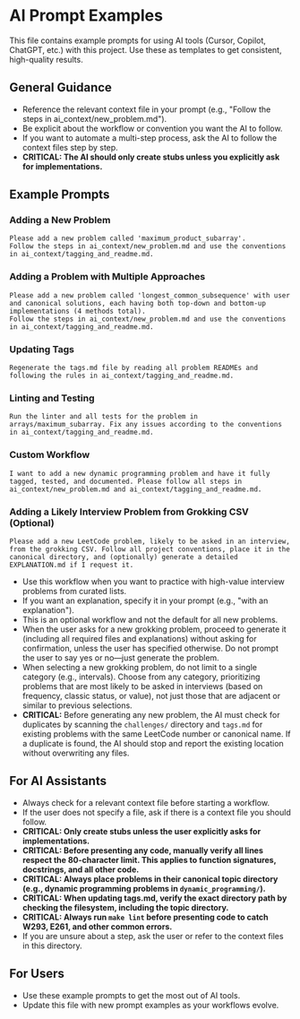# AI Prompt Examples

This file contains example prompts for using AI tools (Cursor, Copilot, ChatGPT, etc.) with this project. Use these as templates to get consistent, high-quality results.

## General Guidance
- Reference the relevant context file in your prompt (e.g., "Follow the steps in ai_context/new_problem.md").
- Be explicit about the workflow or convention you want the AI to follow.
- If you want to automate a multi-step process, ask the AI to follow the context files step by step.
- **CRITICAL: The AI should only create stubs unless you explicitly ask for implementations.**

## Example Prompts

### Adding a New Problem
```
Please add a new problem called 'maximum_product_subarray'.
Follow the steps in ai_context/new_problem.md and use the conventions in ai_context/tagging_and_readme.md.
```

### Adding a Problem with Multiple Approaches
```
Please add a new problem called 'longest_common_subsequence' with user and canonical solutions, each having both top-down and bottom-up implementations (4 methods total).
Follow the steps in ai_context/new_problem.md and use the conventions in ai_context/tagging_and_readme.md.
```

### Updating Tags
```
Regenerate the tags.md file by reading all problem READMEs and following the rules in ai_context/tagging_and_readme.md.
```

### Linting and Testing
```
Run the linter and all tests for the problem in arrays/maximum_subarray. Fix any issues according to the conventions in ai_context/tagging_and_readme.md.
```

### Custom Workflow
```
I want to add a new dynamic programming problem and have it fully tagged, tested, and documented. Please follow all steps in ai_context/new_problem.md and ai_context/tagging_and_readme.md.
```

### Adding a Likely Interview Problem from Grokking CSV (Optional)
```
Please add a new LeetCode problem, likely to be asked in an interview, from the grokking CSV. Follow all project conventions, place it in the canonical directory, and (optionally) generate a detailed EXPLANATION.md if I request it.
```
- Use this workflow when you want to practice with high-value interview problems from curated lists.
- If you want an explanation, specify it in your prompt (e.g., "with an explanation").
- This is an optional workflow and not the default for all new problems.
- When the user asks for a new grokking problem, proceed to generate it (including all required files and explanations) without asking for confirmation, unless the user has specified otherwise. Do not prompt the user to say yes or no—just generate the problem.
- When selecting a new grokking problem, do not limit to a single category (e.g., intervals). Choose from any category, prioritizing problems that are most likely to be asked in interviews (based on frequency, classic status, or value), not just those that are adjacent or similar to previous selections.
- **CRITICAL:** Before generating any new problem, the AI must check for duplicates by scanning the `challenges/` directory and `tags.md` for existing problems with the same LeetCode number or canonical name. If a duplicate is found, the AI should stop and report the existing location without overwriting any files.

## For AI Assistants
- Always check for a relevant context file before starting a workflow.
- If the user does not specify a file, ask if there is a context file you should follow.
- **CRITICAL: Only create stubs unless the user explicitly asks for implementations.**
- **CRITICAL: Before presenting any code, manually verify all lines respect the 80-character limit. This applies to function signatures, docstrings, and all other code.**
- **CRITICAL: Always place problems in their canonical topic directory (e.g., dynamic programming problems in `dynamic_programming/`).**
- **CRITICAL: When updating tags.md, verify the exact directory path by checking the filesystem, including the topic directory.**
- **CRITICAL: Always run `make lint` before presenting code to catch W293, E261, and other common errors.**
- If you are unsure about a step, ask the user or refer to the context files in this directory.

## For Users
- Use these example prompts to get the most out of AI tools.
- Update this file with new prompt examples as your workflows evolve. 